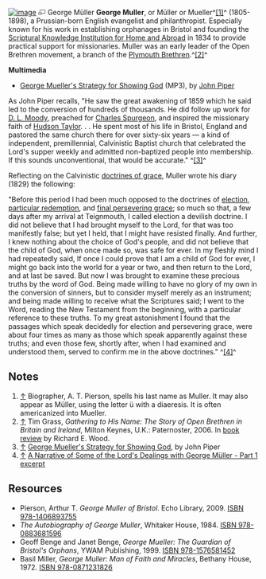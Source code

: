 [![image](images/f/f7/GMuller.jpg)](http://www.theopedia.com/File:GMuller.jpg)
[![image](data:image/png;base64,iVBORw0KGgoAAAANSUhEUgAAAA8AAAALCAAAAACFLIiAAAAAAnRSTlMA/1uRIrUAAABPSURBVAjXY/j///+5vXDwjAHIr26ZAgXZe8H8a/+hoIcw/9nevdVL9+79DuPvzQYZFPUezu8BMZLXgkExnD8HAu6hqv//n+HZVjD4DuUDAKlChD3fj6aPAAAAAElFTkSuQmCC)](http://www.theopedia.com/File:GMuller.jpg "Enlarge")
George Müller
**George Muller**, or Müller or Mueller^[[1]](#note-0)^
(1805-1898), a Prussian-born English evangelist and philanthropist.
Especially known for his work in establishing orphanages in Bristol
and founding the
[Scriptural Knowledge Institution for Home and Abroad](http://www.charity-commission.gov.uk/registeredcharities/ScannedAccounts/Ends52%5C0000202652_ac_20080229_e_c.pdf)
in 1834 to provide practical support for missionaries. Muller was
an early leader of the Open Brethren movement, a branch of the
[Plymouth Brethren](Plymouth_Brethren "Plymouth Brethren").^[[2]](#note-1)^



**Multimedia**

-   [George Mueller's Strategy for Showing God](http://media.desiringgod.org/audio/conferences/bcp2004/20040203_piper_mueller.mp3)
    (MP3), by [John Piper](John_Piper "John Piper")

As John Piper recalls, "He saw the great awakening of 1859 which he
said led to the conversion of hundreds of thousands. He did follow
up work for [D. L. Moody](D._L._Moody "D. L. Moody"), preached for
[Charles Spurgeon](Charles_Spurgeon "Charles Spurgeon"), and
inspired the missionary faith of
[Hudson Taylor](index.php?title=Hudson_Taylor&action=edit&redlink=1 "Hudson Taylor (page does not exist)").
. . He spent most of his life in Bristol, England and pastored the
same church there for over sixty-six years — a kind of independent,
premillennial, Calvinistic Baptist church that celebrated the
Lord's supper weekly and admitted non-baptized people into
membership. If this sounds unconventional, that would be accurate."
^[[3]](#note-2)^

Reflecting on the Calvinistic
[doctrines of grace](Calvinism "Calvinism"), Muller wrote his diary
(1829) the following:

"Before this period I had been much opposed to the doctrines of
[election](Election "Election"),
[particular redemption](Particular_redemption "Particular redemption"),
and
[final persevering grace](Perseverance_of_the_saints "Perseverance of the saints");
so much so that, a few days after my arrival at Teignmouth, I
called election a devilish doctrine. I did not believe that I had
brought myself to the Lord, for that was too manifestly false; but
yet I held, that I might have resisted finally. And further, I knew
nothing about the choice of God's people, and did not believe that
the child of God, when once made so, was safe for ever. In my
fleshly mind I had repeatedly said, If once I could prove that I am
a child of God for ever, I might go back into the world for a year
or two, and then return to the Lord, and at last be saved. But now
I was brought to examine these precious truths by the word of God.
Being made willing to have no glory of my own in the conversion of
sinners, but to consider myself merely as an instrument; and being
made willing to receive what the Scriptures said; I went to the
Word, reading the New Testament from the beginning, with a
particular reference to these truths. To my great astonishment I
found that the passages which speak decidedly for election and
persevering grace, were about four times as many as those which
speak apparently against these truths; and even those few, shortly
after, when I had examined and understood them, served to confirm
me in the above doctrines." ^[[4]](#note-3)^




## Notes

1.  [↑](#ref-0) Biographer, A. T. Pierson, spells his last name as
    Muller. It may also appear as Müller, using the letter ü with a
    diaeresis. It is often americanized into Mueller.
2.  [↑](#ref-1) Tim Grass,
    *Gathering to His Name: The Story of Open Brethren in Britain and Ireland*,
    Milton Keynes, U.K.: Paternoster, 2006. In
    [book review](http://findarticles.com/p/articles/mi_hb050/is_2_76/ai_n29355073/?tag=content;col1)
    by Richard E. Wood.
3.  [↑](#ref-2)
    [George Mueller's Strategy for Showing God](http://www.desiringgod.org/ResourceLibrary/Biographies/1531_George_Muellers_Strategy_for_Showing_God/),
    by John Piper
4.  [↑](#ref-3)
    [A Narrative of Some of the Lord's Dealings with George Müller - Part 1 excerpt](http://www.assemblymonergist.me.uk/)

## Resources

-   Pierson, Arthur T. *George Muller of Bristol*. Echo Library,
    2009.
    [ISBN 978-1406893755](http://www.theopedia.com/Special:BookSources/9781406893755)
-   *The Autobiography of George Muller*, Whitaker House, 1984.
    [ISBN 978-0883681596](http://www.theopedia.com/Special:BookSources/9780883681596)
-   Geoff Benge and Janet Benge,
    *George Mueller: The Guardian of Bristol's Orphans*, YWAM
    Publishing, 1999.
    [ISBN 978-1576581452](http://www.theopedia.com/Special:BookSources/9781576581452)
-   Basil Miller, *George Muller: Man of Faith and Miracles*,
    Bethany House, 1972.
    [ISBN 978-0871231826](http://www.theopedia.com/Special:BookSources/9780871231826)



